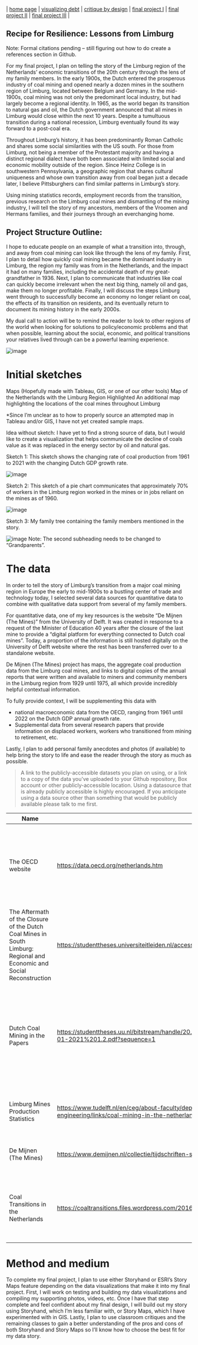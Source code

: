 | [home page](https://mvroomen.github.io/portfolio/) | [visualizing debt](visualizing-government-debt) | [critique by design](critique-by-design) | [final project I](final-project-part-one) | [final project II](final-project-part-two) | [final project III](final-project-part-three) |

<!--
# Outline
> Include a high-level summary of your project.  This should be a couple paragraphs that describe what you're interested in showing with your final project. 
-->

## Recipe for Resilience:  Lessons from Limburg

Note:  Formal citations pending – still figuring out how to do create a references section in Github.

For my final project, I plan on telling the story of the Limburg region of the Netherlands’ economic transitions of the 20th century through the lens of my family members.  In the early 1900s, the Dutch entered the prosperous industry of coal mining and opened nearly a dozen mines in the southern region of Limburg, located between Belgium and Germany.  In the mid-1900s, coal mining was not only the predominant local industry, but had largely become a regional identity.  In 1965, as the world began its transition to natural gas and oil, the Dutch government announced that all mines in Limburg would close within the next 10 years.  Despite a tumultuous transition during a national recession, Limburg eventually found its way forward to a post-coal era.
	
Throughout Limburg’s history, it has been predominantly Roman Catholic and shares some social similarities with the US south.  For those from Limburg, not being a member of the Protestant majority and having a distinct regional dialect have both been associated with limited social and economic mobility outside of the region.  Since Heinz College is in southwestern Pennsylvania, a geographic region that shares cultural uniqueness and whose own transition away from coal began just a decade later, I believe Pittsburghers can find similar patterns in Limburg’s story.  

Using mining statistics records, employment records from the transition, previous research on the Limburg coal mines and dismantling of the mining industry, I will tell the story of my ancestors, members of the Vroomen and Hermans families, and their journeys through an everchanging home.

<!--
> A project structure that outlines the major elements of your story.  Your Good Charts text talks about story structure in Chapter 8 - you should describe what you hope to achieve.  Make sure the outline is detailed enough that we can see how you anticipate your story unfolding.  You can incorporate your Story Arc from the in-class exercise along with your user stories and one sentence summary to make the topic even more clear. 
-->

## Project Structure Outline:

I hope to educate people on an example of what a transition into, through, and away from coal mining can look like through the lens of my family.  First, I plan to detail how quickly coal mining became the dominant industry in Limburg, the region my family was from in the Netherlands, and the impact it had on many families, including the accidental death of my great-grandfather in 1936.  Next, I plan to communicate that industries like coal can quickly become irrelevant when the next big thing, namely oil and gas, make them no longer profitable.  Finally, I will discuss the steps Limburg went through to successfully become an economy no longer reliant on coal, the effects of its transition on residents, and its eventually return to document its mining history in the early 2000s.

My dual call to action will be to remind the reader to look to other regions of the world when looking for solutions to policy/economic problems and that when possible, learning about the social, economic, and political transitions your relatives lived through can be a powerful learning experience. 

![image](https://user-images.githubusercontent.com/123427692/219792041-3523204d-70a5-4146-87c2-7db42bdbe5c4.png)

# Initial sketches
<!--
> Post images of your anticipated data visualizations (sketches are fine). They should mimic aspects of your outline, and include elements of your story.  
-->

Maps (Hopefully made with Tableau, GIS, or one of our other tools)
Map of the Netherlands with the Limburg Region Highlighted
An additional map highlighting the locations of the coal mines throughout Limburg

*Since I’m unclear as to how to properly source an attempted map in Tableau and/or GIS, I have not yet created sample maps.

Idea without sketch:  I have yet to find a strong source of data, but I would like to create a visualization that helps communicate the decline of coals value as it was replaced in the energy sector by oil and natural gas.

Sketch 1:  This sketch shows the changing rate of coal production from 1961 to 2021 with the changing Dutch GDP growth rate.

![image](https://user-images.githubusercontent.com/123427692/219792320-6e0c61ea-5a1b-470f-9f71-6d53b0e71411.png)

Sketch 2:  This sketch of a pie chart communicates that approximately 70% of workers in the Limburg region worked in the mines or in jobs reliant on the mines as of 1960.  

![image](https://user-images.githubusercontent.com/123427692/219792355-d2a89149-e157-4ad4-a8f1-3ce654830dd8.png)

Sketch 3:  My family tree containing the family members mentioned in the story.

![image](https://user-images.githubusercontent.com/123427692/219792394-8ec4ec6b-fa96-47de-b0d8-04112b0c144d.png)
Note:  The second subheading needs to be changed to “Grandparents”.

# The data
<!--
> A couple of paragraphs that document your data source(s), and an explanation of how you plan on using your data. 
-->

In order to tell the story of Limburg’s transition from a major coal mining region in Europe the early to mid-1900s to a bustling center of trade and technology today, I selected several data sources for quantitative data to combine with qualitative data support from several of my family members.  

For quantitative data, one of my key resources is the website “De Mijnen (The Mines)” from the University of Delft.  It was created in response to a request of the Minister of Education 40 years after the closure of the last mine to provide a “digital platform for everything connected to Dutch coal mines”.  Today, a proportion of the information is still hosted digitally on the University of Delft website where the rest has been transferred over to a standalone website.

De Mijnen (The Mines) project has maps, the aggregate coal production data from the Limburg coal mines, and links to digital copies of the annual reports that were written and available to miners and community members in the Limburg region from 1929 until 1975, all which provide incredibly helpful contextual information.

To fully provide context, I will be supplementing this data with
-	national macroeconomic data from the OECD, ranging from 1961 until 2022 on the Dutch GDP annual growth rate. 
-	Supplemental data from several research papers that provide information on displaced workers, workers who transitioned from mining to retirement, etc.

Lastly, I plan to add personal family anecdotes and photos (if available) to help bring the story to life and ease the reader through the story as much as possible.

> A link to the publicly-accessible datasets you plan on using, or a link to a copy of the data you've uploaded to your Github repository, Box account or other publicly-accessible location. Using a datasource that is already publicly accessible is highly encouraged.  If you anticipate using a data source other than something that would be publicly available please talk to me first. 

| Name | URL | Description |
|------|-----|-------------|
|  The OECD website |  https://data.oecd.org/netherlands.htm  | The OECD website contains several macroeconomic datasets on the Dutch economy from 1961 on.  I plan on using the GDP growth rate data.  |
|  The Aftermath of the Closure of the Dutch Coal Mines in South Limburg:  Regional and Economic and Social Reconstruction    |  https://studenttheses.universiteitleiden.nl/access/item%3A2700556/view   | This case study from Maastricht University provides context and relevant data of the post-mine closure period. |
|  Dutch Coal Mining in the Papers    | https://studenttheses.uu.nl/bitstream/handle/20.500.12932/38772/KvW%20Thesis%20Coal%20Media%2018-01-2021%201.2.pdf?sequence=1 |  This comparative media study from the University of Utrecht provides contextual information on the sociocultural relationship Limburg had with mining.    |
|  Limburg Mines Production Statistics | https://www.tudelft.nl/en/ceg/about-faculty/departments/geoscience-engineering/sections/resource-engineering/links/coal-mining-in-the-netherlands   |  Production Statistics for the Limberg Mines from 1847 until 1975  |
| De Mijnen (The Mines) |  https://www.demijnen.nl/collectie/tijdschriften-staatsmijnen  |  Issues of the Annual Reports on the State Mines from 1902 to 1975  |
| Coal Transitions in the Netherlands  | https://coaltransitions.files.wordpress.com/2016/09/coal_nl_v04.pdf  |  This research paper presents various data of interest regarding the transition of coal workers out of the coal sector.  |  

# Method and medium
To complete my final project, I plan to use either Storyhand or ESRI’s Story Maps feature depending on the data visualizations that make it into my final project.  First, I will work on testing and building my data visualizations and compiling my supporting photos, videos, etc.  Once I have that step complete and feel confident about my final design, I will build out my story using Storyhand, which I’m less familiar with, or Story Maps, which I have experimented with in GIS.  Lastly, I plan to use classroom critiques and the remaining classes to gain a better understanding of the pros and cons of both Storyhand and Story Maps so I’ll know how to choose the best fit for my data story.
